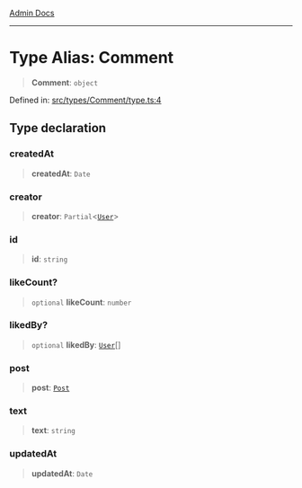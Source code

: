 [Admin Docs](/)

***

# Type Alias: Comment

> **Comment**: `object`

Defined in: [src/types/Comment/type.ts:4](https://github.com/PalisadoesFoundation/talawa-admin/blob/main/src/types/Comment/type.ts#L4)

## Type declaration

### createdAt

> **createdAt**: `Date`

### creator

> **creator**: `Partial`\<[`User`](../../../User/type/type-aliases/User.md)\>

### id

> **id**: `string`

### likeCount?

> `optional` **likeCount**: `number`

### likedBy?

> `optional` **likedBy**: [`User`](../../../User/type/type-aliases/User.md)[]

### post

> **post**: [`Post`](../../../Post/type/type-aliases/Post.md)

### text

> **text**: `string`

### updatedAt

> **updatedAt**: `Date`
